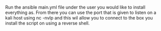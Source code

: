 Run the ansible main.yml file under the user you would like to install everything as.
From there you can use the port that is given to listen on a kali host using nc -nvlp <port>
and this wil allow you to connect to the box you install the script on using a reverse shell.
